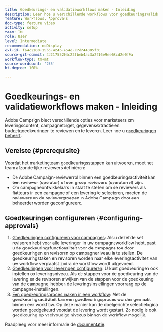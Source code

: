 ```yaml
---
title: Goedkeurings- en validatieworkflows maken - Inleiding
description: Leer hoe u verschillende workflows voor goedkeuringsvalidatie configureert.
feature: Workflows, Approvals
doc-type: feature video
activity: setup
team: TM
role: User
level: Intermediate
recommendations: noDisplay
exl-id: fa4c2180-15bb-424b-a54e-c7d744385fb6
source-git-commit: 4d21755204c22fbeb4ac3a2916e9ee68cd2e0f9a
workflow-type: tm+mt
source-wordcount: '255'
ht-degree: 100%

---
```


# Goedkeurings- en validatieworkflows maken - Inleiding

Adobe Campaign biedt verschillende opties voor marketeers om leveringscontent, campagnetarget, gegevensextractie en budgetgoedkeuringen te reviewen en te leveren. Leer hoe u [goedkeuringen beheert](/help/process-management/create-approvals-and-validation-workflows/manage-approvals.md).

## Vereiste {#prerequisite}

Voordat het marketingteam goedkeuringsstappen kan uitvoeren, moet het team afzonderlijke reviewers definiëren:

* De Adobe Campaign-reviewerrol binnen een goedkeuringsactiviteit kan één reviewer (operator) of een groep reviewers (operatorrol) zijn.
* Om campagneontwikkelaars in staat te stellen om de reviewers als fiatteurs in een campagne of een levering te selecteren, moeten de reviewers en de reviewergroepen in Adobe Campaign door een beheerder worden geconfigureerd.

## Goedkeuringen configureren {#configuring-approvals}

1. [Goedkeuringen configureren voor campagnes](/help/process-management/create-approvals-and-validation-workflows/configure-approvals-for-campaigns.md):
Als u dezelfde set revisoren hebt voor alle leveringen in uw campagneworkflow hebt, past u de goedkeuringsfunctionaliteit voor de campagne toe door goedkeuringen en revisoren op campagneniveau in te stellen. De goedkeuringstaken en revisoren worden naar elke leveringsactiviteit van uw workflow verplaatst zodra de workflow wordt uitgevoerd.
2. [Goedkeuringen voor leveringen configureren](/help/process-management/create-approvals-and-validation-workflows/configure-approvals-for-deliveries.md): 
U kunt goedkeuringen ook instellen op leveringsniveau. Als de stappen voor de goedkeuring van de levering en de revisoren afwijken van de stappen voor de goedkeuring van de campagne, hebben de leveringsinstellingen voorrang op de campagne-instellingen.
3. [Een goedkeuringsproces maken in een workflow](/help/process-management/create-approvals-and-validation-workflows/create-approval-process-in-a-workflow.md): 
Met de goedkeuringsactiviteit kan een goedkeuringsproces worden gemaakt binnen een workflow. Op deze manier kan de doelgerichte selectielogica worden goedgekeurd voordat de levering wordt gestart. Zo nodig is ook goedkeuring op veelvoudige niveaus binnen de workflow mogelijk.

Raadpleeg voor meer informatie de [documentatie](https://experienceleague.adobe.com/docs/campaign-classic/using/automating-with-workflows/flow-control-activities/approval.html?lang=nl).
